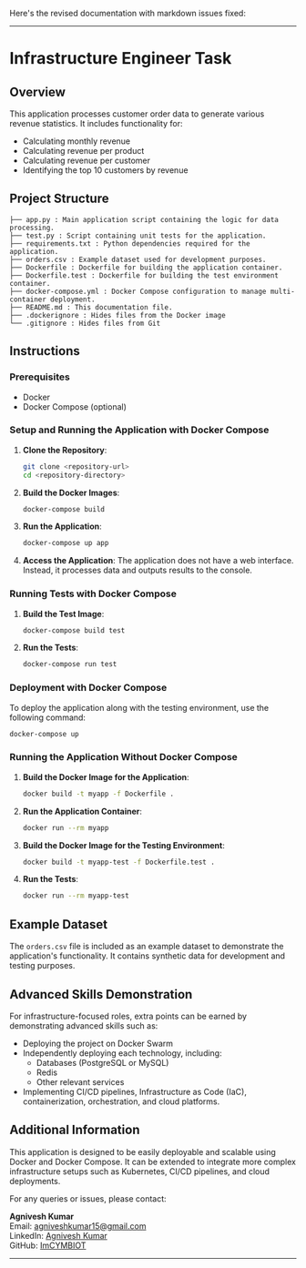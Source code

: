 Here's the revised documentation with markdown issues fixed:

---

# Infrastructure Engineer Task

## Overview

This application processes customer order data to generate various revenue statistics. It includes functionality for:

- Calculating monthly revenue
- Calculating revenue per product
- Calculating revenue per customer
- Identifying the top 10 customers by revenue

## Project Structure
``` 
├── app.py : Main application script containing the logic for data processing.
├── test.py : Script containing unit tests for the application.
├── requirements.txt : Python dependencies required for the application.
├── orders.csv : Example dataset used for development purposes.
├── Dockerfile : Dockerfile for building the application container.
├── Dockerfile.test : Dockerfile for building the test environment container.
├── docker-compose.yml : Docker Compose configuration to manage multi-container deployment.
├── README.md : This documentation file.
├── .dockerignore : Hides files from the Docker image
└── .gitignore : Hides files from Git

 ```

## Instructions

### Prerequisites

- Docker
- Docker Compose (optional)

### Setup and Running the Application with Docker Compose

1. **Clone the Repository**:

   ```bash
   git clone <repository-url>
   cd <repository-directory>
   ```

2. **Build the Docker Images**:

   ```bash
   docker-compose build
   ```

3. **Run the Application**:

   ```bash
   docker-compose up app
   ```

4. **Access the Application**:
   The application does not have a web interface. Instead, it processes data and outputs results to the console.

### Running Tests with Docker Compose

1. **Build the Test Image**:

   ```bash
   docker-compose build test
   ```

2. **Run the Tests**:

   ```bash
   docker-compose run test
   ```

### Deployment with Docker Compose

To deploy the application along with the testing environment, use the following command:

```bash
docker-compose up
```

### Running the Application Without Docker Compose

1. **Build the Docker Image for the Application**:

   ```bash
   docker build -t myapp -f Dockerfile .
   ```

2. **Run the Application Container**:

   ```bash
   docker run --rm myapp
   ```

3. **Build the Docker Image for the Testing Environment**:

   ```bash
   docker build -t myapp-test -f Dockerfile.test .
   ```

4. **Run the Tests**:

   ```bash
   docker run --rm myapp-test
   ```

## Example Dataset

The `orders.csv` file is included as an example dataset to demonstrate the application's functionality. It contains synthetic data for development and testing purposes.

## Advanced Skills Demonstration

For infrastructure-focused roles, extra points can be earned by demonstrating advanced skills such as:

- Deploying the project on Docker Swarm
- Independently deploying each technology, including:
  - Databases (PostgreSQL or MySQL)
  - Redis
  - Other relevant services
- Implementing CI/CD pipelines, Infrastructure as Code (IaC), containerization, orchestration, and cloud platforms.

## Additional Information

This application is designed to be easily deployable and scalable using Docker and Docker Compose. It can be extended to integrate more complex infrastructure setups such as Kubernetes, CI/CD pipelines, and cloud deployments.

For any queries or issues, please contact:

**Agnivesh Kumar**  
Email: agniveshkumar15@gmail.com  
LinkedIn: [Agnivesh Kumar](https://www.linkedin.com/in/agnivesh-kumar)  
GitHub: [ImCYMBIOT](https://github.com/ImCYMBIOT)

---
